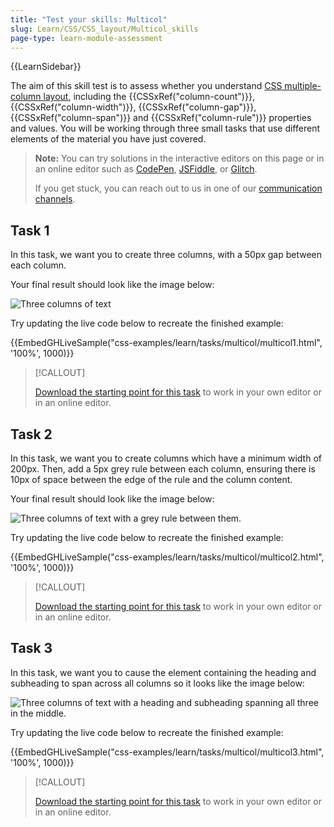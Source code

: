 ```yaml
---
title: "Test your skills: Multicol"
slug: Learn/CSS/CSS_layout/Multicol_skills
page-type: learn-module-assessment
---
```


{{LearnSidebar}}

The aim of this skill test is to assess whether you understand [CSS multiple-column layout](/en-US/docs/Learn/CSS/CSS_layout/Multiple-column_Layout), including the {{CSSxRef("column-count")}}, {{CSSxRef("column-width")}}, {{CSSxRef("column-gap")}}, {{CSSxRef("column-span")}} and {{CSSxRef("column-rule")}} properties and values. You will be working through three small tasks that use different elements of the material you have just covered.

> **Note:** You can try solutions in the interactive editors on this page or in an online editor such as [CodePen](https://codepen.io/), [JSFiddle](https://jsfiddle.net/), or [Glitch](https://glitch.com/).
>
> If you get stuck, you can reach out to us in one of our [communication channels](/en-US/docs/MDN/Community/Communication_channels).

## Task 1

In this task, we want you to create three columns, with a 50px gap between each column.

Your final result should look like the image below:

![Three columns of text](multicol-task1.png)

Try updating the live code below to recreate the finished example:

{{EmbedGHLiveSample("css-examples/learn/tasks/multicol/multicol1.html", '100%', 1000)}}

> [!CALLOUT]
>
> [Download the starting point for this task](https://github.com/mdn/css-examples/blob/main/learn/tasks/multicol/multicol1-download.html) to work in your own editor or in an online editor.

## Task 2

In this task, we want you to create columns which have a minimum width of 200px. Then, add a 5px grey rule between each column, ensuring there is 10px of space between the edge of the rule and the column content.

Your final result should look like the image below:

![Three columns of text with a grey rule between them.](multicol-task2.png)

Try updating the live code below to recreate the finished example:

{{EmbedGHLiveSample("css-examples/learn/tasks/multicol/multicol2.html", '100%', 1000)}}

> [!CALLOUT]
>
> [Download the starting point for this task](https://github.com/mdn/css-examples/blob/main/learn/tasks/multicol/multicol2-download.html) to work in your own editor or in an online editor.

## Task 3

In this task, we want you to cause the element containing the heading and subheading to span across all columns so it looks like the image below:

![Three columns of text with a heading and subheading spanning all three in the middle.](multicol-task3.png)

Try updating the live code below to recreate the finished example:

{{EmbedGHLiveSample("css-examples/learn/tasks/multicol/multicol3.html", '100%', 1000)}}

> [!CALLOUT]
>
> [Download the starting point for this task](https://github.com/mdn/css-examples/blob/main/learn/tasks/multicol/multicol3-download.html) to work in your own editor or in an online editor.
